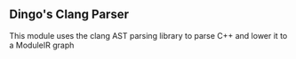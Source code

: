 ## Dingo's Clang Parser

This module uses the clang AST parsing library to parse C++ and lower it to a ModuleIR graph
